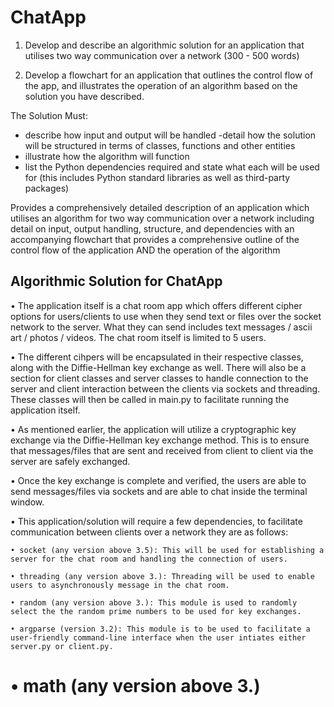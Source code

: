 # ChatApp

1) Develop and describe an algorithmic solution for an application that utilises two way communication over a network (300 - 500 words)

2) Develop a flowchart for an application that outlines the control flow of the app, and illustrates the operation of an algorithm based on the solution you have described.

The Solution Must:
- describe how input and output will be handled
-detail how the solution will be structured in terms of classes, functions and other entities
- illustrate how the algorithm will function
- list the Python dependencies required and state what each will be used for (this includes Python standard libraries as well as third-party packages)

Provides a comprehensively detailed description of an application which utilises an algorithm for two way communication over a network including detail on input, output handling, structure, and dependencies with an accompanying flowchart that provides a comprehensive outline of the control flow of the application AND the operation of the algorithm


## Algorithmic Solution for ChatApp

• The application itself is a chat room app which offers different cipher options for users/clients to use when they send text or files over the socket network to the server. What they can send includes text messages / ascii art / photos / videos. The chat room itself is limited to 5 users. 

• The different cihpers will be encapsulated in their respective classes, along with the Diffie-Hellman key exchange as well. There will also be a section for client classes and server classes to handle connection to the server and client interaction between the clients via sockets and threading. These classes will then be called in main.py to facilitate running the application itself.

• As mentioned earlier, the application will utilize a cryptographic key exchange via the Diffie-Hellman key exchange method. This is to ensure that messages/files that are sent and received from client to client via the server are safely exchanged.

• Once the key exchange is complete and verified, the users are able to send messages/files via sockets and are able to chat inside the terminal window. 

• This application/solution will require a few dependencies, to facilitate communication between clients over a network they are as follows:

    • socket (any version above 3.5): This will be used for establishing a server for the chat room and handling the connection of users. 

    • threading (any version above 3.): Threading will be used to enable users to asynchronously message in the chat room.

    • random (any version above 3.): This module is used to randomly select the the random prime numbers to be used for key exchanges. 

    • argparse (version 3.2): This module is to be used to facilitate a user-friendly command-line interface when the user intiates either server.py or client.py.

   # • math (any version above 3.)